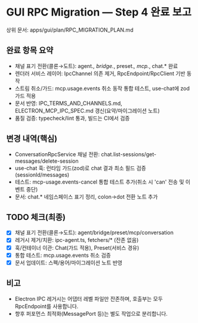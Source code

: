 # GUI RPC Migration — Step 4 완료 보고

상위 문서: apps/gui/plan/RPC_MIGRATION_PLAN.md

## 완료 항목 요약

- 채널 표기 전환(콜론→도트): agent.*, bridge.*, preset.*, mcp.*, chat.* 완료
- 렌더러 서비스 레이어: IpcChannel 의존 제거, RpcEndpoint/RpcClient 기반 동작
- 스트림 취소/가드: mcp.usage.events 취소 동작 통합 테스트, use-chat에 zod 가드 적용
- 문서 반영: IPC_TERMS_AND_CHANNELS.md, ELECTRON_MCP_IPC_SPEC.md 갱신(요약/마이그레이션 노트)
- 품질 검증: typecheck/lint 통과, 빌드는 CI에서 검증

## 변경 내역(핵심)

- ConversationRpcService 채널 전환: chat.list-sessions/get-messages/delete-session
- use-chat 훅: 런타임 가드(zod)로 chat 결과 최소 필드 검증(sessionId/messages)
- 테스트: mcp-usage.events-cancel 통합 테스트 추가(취소 시 'can' 전송 및 이벤트 중단)
- 문서: chat.* 네임스페이스 표기 정리, colon→dot 전환 노트 추가

## TODO 체크(최종)

- [x] 채널 표기 전환(콜론→도트): agent/bridge/preset/mcp/conversation
- [x] 레거시 제거/치환: ipc-agent.ts, fetchers/* (잔존 없음)
- [x] 훅/컨테이너 이관: Chat(가드 적용), Preset(서비스 경유)
- [x] 통합 테스트: mcp.usage.events 취소 검증
- [x] 문서 업데이트: 스펙/용어/마이그레이션 노트 반영

## 비고

- Electron IPC 레거시는 어댑터 레벨 파일만 잔존하며, 호출부는 모두 RpcEndpoint를 사용합니다.
- 향후 퍼포먼스 최적화(MessagePort 등)는 별도 작업으로 분리합니다.

